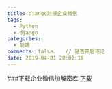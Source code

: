```yaml
---
title: django对接企业微信
tags:
  - Python
  - django
categories:
  - 前端
comments: false    // 是否开启评论
date: 2019-04-01 20:02:18
---
```


###下载企业微信加解密库
[下载](https://work.weixin.qq.com/api/doc#90000/90138/90307/python%E5%BA%93)

